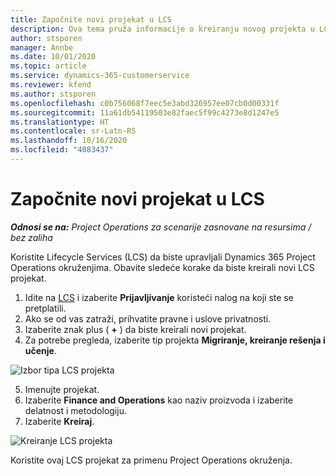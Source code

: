 ```yaml
---
title: Započnite novi projekat u LCS
description: Ova tema pruža informacije o kreiranju novog projekta u LCS-u za vaše Project Operations okruženje.
author: stsporen
manager: Annbe
ms.date: 10/01/2020
ms.topic: article
ms.service: dynamics-365-customerservice
ms.reviewer: kfend
ms.author: stsporen
ms.openlocfilehash: c0b756068f7eec5e3abd326957ee07cb0d00331f
ms.sourcegitcommit: 11a61db54119503e82faec5f99c4273e8d1247e5
ms.translationtype: HT
ms.contentlocale: sr-Latn-RS
ms.lasthandoff: 10/16/2020
ms.locfileid: "4083437"
---
```

# <a name="start-a-new-project-in-lcs"></a>Započnite novi projekat u LCS

_**Odnosi se na:** Project Operations za scenarije zasnovane na resursima / bez zaliha_

Koristite Lifecycle Services (LCS) da biste upravljali Dynamics 365 Project Operations okruženjima. Obavite sledeće korake da biste kreirali novi LCS projekat.

1. Idite na [LCS](https://lcs.dynamics.com/Logon/Index) i izaberite **Prijavljivanje** koristeći nalog na koji ste se pretplatili.
2. Ako se od vas zatraži, prihvatite pravne i uslove privatnosti.
3. Izaberite znak plus ( **+** ) da biste kreirali novi projekat.
4. Za potrebe pregleda, izaberite tip projekta **Migriranje, kreiranje rešenja i učenje**.

  ![Izbor tipa LCS projekta](./media/create-lcs-1.png)

5. Imenujte projekat. 
6. Izaberite **Finance and Operations** kao naziv proizvoda i izaberite delatnost i metodologiju. 
7. Izaberite **Kreiraj**.

![Kreiranje LCS projekta](./media/create-lcs-2.png)

Koristite ovaj LCS projekat za primenu Project Operations okruženja.

